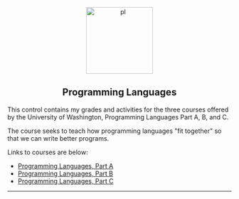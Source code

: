 <p align="center">
  <a href="https://github.com/marcoshsq/ProgrammingLanguages">
    <img src="https://github.com/marcoshsq/ProgrammingLanguages/blob/main/RepoImages/programming-language.png" alt="pl" width="150">
  </a>
</p>
  <h2 align="center">Programming Languages</h2>
</div>

This control contains my grades and activities for the three courses offered by the University of Washington, Programming Languages Part A, B, and C.

The course seeks to teach how programming languages "fit together" so that we can write better programs.

Links to courses are below:

- [Programming Languages, Part A](https://www.coursera.org/learn/programming-languages)
- [Programming Languages, Part B](https://www.coursera.org/learn/programming-languages-part-b)
- [Programming Languages, Part C](https://www.coursera.org/learn/programming-languages-part-c)
 
---
